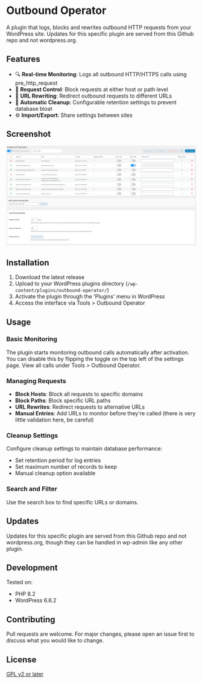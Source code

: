 # Outbound Operator

A plugin that logs, blocks and rewrites outbound HTTP requests from your WordPress site. Updates for this specific plugin are served from this Github repo and not wordpress.org.

## Features

- 🔍 **Real-time Monitoring**: Logs all outbound HTTP/HTTPS calls using pre_http_request
- 🚫 **Request Control**: Block requests at either host or path level
- 🔄 **URL Rewriting**: Redirect outbound requests to different URLs
- 🧹 **Automatic Cleanup**: Configurable retention settings to prevent database bloat
- ⚙️ **Import/Export**: Share settings between sites

## Screenshot

![Outbound Operator Main Interface](screenshots/outbound-operator-settings.png)

## Installation

1. Download the latest release
2. Upload to your WordPress plugins directory (`/wp-content/plugins/outbound-operator/`)
3. Activate the plugin through the 'Plugins' menu in WordPress
4. Access the interface via Tools > Outbound Operator

## Usage

### Basic Monitoring

The plugin starts monitoring outbound calls automatically after activation. You can disable this by flipping the toggle on the top left of the settings page. View all calls under Tools > Outbound Operator.

### Managing Requests

- **Block Hosts**: Block all requests to specific domains
- **Block Paths**: Block specific URL paths
- **URL Rewrites**: Redirect requests to alternative URLs
- **Manual Entries**: Add URLs to monitor before they're called (there is very little validation here, be careful)

### Cleanup Settings

Configure cleanup settings to maintain database performance:
- Set retention period for log entries
- Set maximum number of records to keep
- Manual cleanup option available

### Search and Filter

Use the search box to find specific URLs or domains.

## Updates
Updates for this specific plugin are served from this Github repo and not wordpress.org, though they can be handled in wp-admin like any other plugin.

## Development

Tested on:
- PHP 8.2
- WordPress 6.6.2

## Contributing

Pull requests are welcome. For major changes, please open an issue first to discuss what you would like to change.

## License

[GPL v2 or later](https://www.gnu.org/licenses/gpl-2.0.html)

